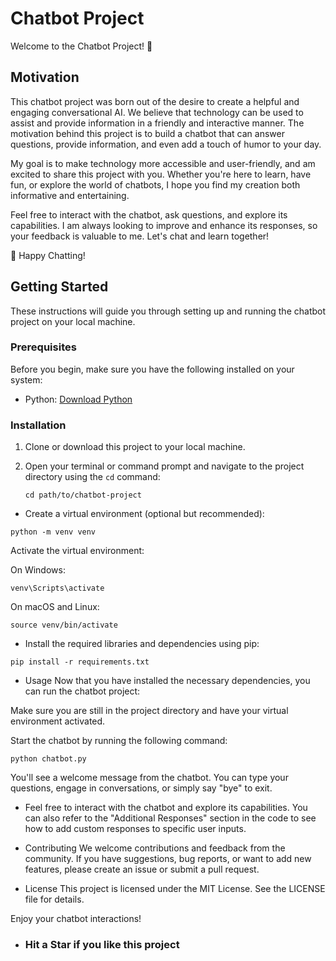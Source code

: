 # Chatbot Project

Welcome to the Chatbot Project! 🤖

## Motivation

This chatbot project was born out of the desire to create a helpful and engaging conversational AI. We believe that technology can be used to assist and provide information in a friendly and interactive manner. The motivation behind this project is to build a chatbot that can answer questions, provide information, and even add a touch of humor to your day.

My goal is to make technology more accessible and user-friendly, and am excited to share this project with you. Whether you're here to learn, have fun, or explore the world of chatbots, I hope you find my creation both informative and entertaining.

Feel free to interact with the chatbot, ask questions, and explore its capabilities. I am always looking to improve and enhance its responses, so your feedback is valuable to me.
Let's chat and learn together!

🚀 Happy Chatting!

## Getting Started

These instructions will guide you through setting up and running the chatbot project on your local machine.

### Prerequisites

Before you begin, make sure you have the following installed on your system:

- Python: [Download Python](https://www.python.org/downloads/)

### Installation

1. Clone or download this project to your local machine.

2. Open your terminal or command prompt and navigate to the project directory using the `cd` command:

   ```shell
   cd path/to/chatbot-project
* Create a virtual environment (optional but recommended):

```
python -m venv venv
```

Activate the virtual environment:

On Windows:
```
venv\Scripts\activate
```
On macOS and Linux:

```
source venv/bin/activate
```

* Install the required libraries and dependencies using pip:

```
pip install -r requirements.txt
```
* Usage
Now that you have installed the necessary dependencies, you can run the chatbot project:

Make sure you are still in the project directory and have your virtual environment activated.

Start the chatbot by running the following command:

```
python chatbot.py
```
You'll see a welcome message from the chatbot. You can type your questions, engage in conversations, or simply say "bye" to exit.

* Feel free to interact with the chatbot and explore its capabilities. You can also refer to the "Additional Responses" section in the code to see how to add custom responses to specific user inputs.

* Contributing
We welcome contributions and feedback from the community. If you have suggestions, bug reports, or want to add new features, please create an issue or submit a pull request.

* License
This project is licensed under the MIT License. See the LICENSE file for details.

Enjoy your chatbot interactions!

* ### Hit a Star if you like this project


